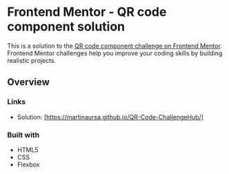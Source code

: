# Frontend Mentor - QR code component solution

This is a solution to the [QR code component challenge on Frontend Mentor](https://www.frontendmentor.io/challenges/qr-code-component-iux_sIO_H). Frontend Mentor challenges help you improve your coding skills by building realistic projects. 


## Overview


### Links

- Solution: [https://martinaursa.github.io/QR-Code-ChallengeHub/]

### Built with

- HTML5
- CSS
- Flexbox
